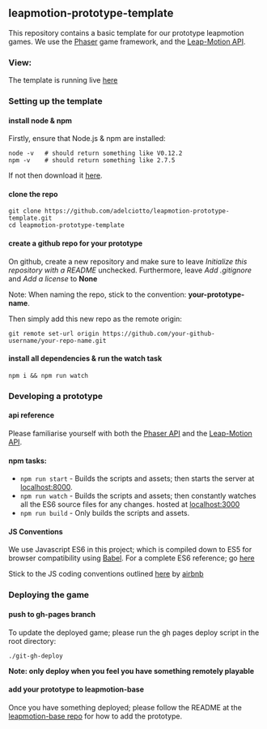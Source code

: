 ## leapmotion-prototype-template

This repository contains a basic template for our prototype leapmotion games. We use the [Phaser](http://phaser.io) game framework,
and the [Leap-Motion API](https://developer.leapmotion.com/documentation/javascript/devguide/Leap_Overview.html).

### View:

The template is running live [here](http://adelciotto.github.io/leapmotion-prototype-template/)

### Setting up the template

#### install node & npm

Firstly, ensure that Node.js & npm are installed:

```shell
node -v   # should return something like V0.12.2
npm -v    # should return something like 2.7.5
```
If not then download it [here](http://nodejs.org).

#### clone the repo

```shell
git clone https://github.com/adelciotto/leapmotion-prototype-template.git
cd leapmotion-prototype-template
```

#### create a github repo for your prototype

On github, create a new repository and make sure to leave *Initialize this repository with a README* unchecked.
Furthermore, leave *Add .gitignore* and *Add a license* to **None**

Note: When naming the repo, stick to the convention: **your-prototype-name**.

Then simply add this new repo as the remote origin:

```shell
git remote set-url origin https://github.com/your-github-username/your-repo-name.git
```

#### install all dependencies & run the watch task

```shell
npm i && npm run watch
```

### Developing a prototype

#### api reference

Please familiarise yourself with both the [Phaser API](http://phaser.io/docs) and the [Leap-Motion API](https://developer.leapmotion.com/documentation/javascript/devguide/Leap_Overview.html).

#### npm tasks:

* ```npm run start``` - Builds the scripts and assets; then starts the server at [localhost:8000](http://localhost:8000).
* ```npm run watch``` - Builds the scripts and assets; then constantly watches all the ES6 source files for any changes. hosted at [localhost:3000](http://localhost:3000)
* ```npm run build``` - Only builds the scripts and assets.

#### JS Conventions

We use Javascript ES6 in this project; which is compiled down to ES5 for browser compatibility using [Babel](https://babeljs.io/).
For a complete ES6 reference; go [here](https://babeljs.io/docs/learn-es2015/)

Stick to the JS coding conventions outlined [here](https://github.com/airbnb/javascript) by [airbnb](https://github.com/airbnb)

### Deploying the game

#### push to gh-pages branch

To update the deployed game; please run the gh pages deploy script in the root directory:

```shell
./git-gh-deploy
```

**Note: only deploy when you feel you have something remotely playable**

#### add your prototype to leapmotion-base

Once you have something deployed; please follow the README at the [leapmotion-base repo](https://github.com/adelciotto/leapmotion-base) for how to add the prototype.
